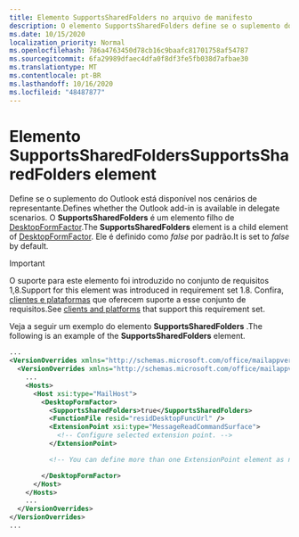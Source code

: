 ```yaml
---
title: Elemento SupportsSharedFolders no arquivo de manifesto
description: O elemento SupportsSharedFolders define se o suplemento do Outlook está disponível nos cenários de representante.
ms.date: 10/15/2020
localization_priority: Normal
ms.openlocfilehash: 786a4763450d78cb16c9baafc81701758af54787
ms.sourcegitcommit: 6fa29989dfaec4dfa0f8df3fe5fb038d7afbae30
ms.translationtype: MT
ms.contentlocale: pt-BR
ms.lasthandoff: 10/16/2020
ms.locfileid: "48487877"
---
```

# <a name="supportssharedfolders-element"></a><span data-ttu-id="18a5f-103">Elemento SupportsSharedFolders</span><span class="sxs-lookup"><span data-stu-id="18a5f-103">SupportsSharedFolders element</span></span>

<span data-ttu-id="18a5f-104">Define se o suplemento do Outlook está disponível nos cenários de representante.</span><span class="sxs-lookup"><span data-stu-id="18a5f-104">Defines whether the Outlook add-in is available in delegate scenarios.</span></span> <span data-ttu-id="18a5f-105">O **SupportsSharedFolders** é um elemento filho de [DesktopFormFactor](desktopformfactor.md).</span><span class="sxs-lookup"><span data-stu-id="18a5f-105">The **SupportsSharedFolders** element is a child element of [DesktopFormFactor](desktopformfactor.md).</span></span> <span data-ttu-id="18a5f-106">Ele é definido como *false* por padrão.</span><span class="sxs-lookup"><span data-stu-id="18a5f-106">It is set to *false* by default.</span></span>

> [!IMPORTANT]
> <span data-ttu-id="18a5f-107">O suporte para este elemento foi introduzido no conjunto de requisitos 1,8.</span><span class="sxs-lookup"><span data-stu-id="18a5f-107">Support for this element was introduced in requirement set 1.8.</span></span> <span data-ttu-id="18a5f-108">Confira, [clientes e plataformas](../../reference/requirement-sets/outlook-api-requirement-sets.md#requirement-sets-supported-by-exchange-servers-and-outlook-clients) que oferecem suporte a esse conjunto de requisitos.</span><span class="sxs-lookup"><span data-stu-id="18a5f-108">See [clients and platforms](../../reference/requirement-sets/outlook-api-requirement-sets.md#requirement-sets-supported-by-exchange-servers-and-outlook-clients) that support this requirement set.</span></span>

<span data-ttu-id="18a5f-109">Veja a seguir um exemplo do elemento **SupportsSharedFolders** .</span><span class="sxs-lookup"><span data-stu-id="18a5f-109">The following is an example of the **SupportsSharedFolders** element.</span></span>

```XML
...
<VersionOverrides xmlns="http://schemas.microsoft.com/office/mailappversionoverrides" xsi:type="VersionOverridesV1_0">
  <VersionOverrides xmlns="http://schemas.microsoft.com/office/mailappversionoverrides/1.1" xsi:type="VersionOverridesV1_1">
    ...
    <Hosts>
      <Host xsi:type="MailHost">
        <DesktopFormFactor>
          <SupportsSharedFolders>true</SupportsSharedFolders>
          <FunctionFile resid="residDesktopFuncUrl" />
          <ExtensionPoint xsi:type="MessageReadCommandSurface">
            <!-- Configure selected extension point. -->
          </ExtensionPoint>

          <!-- You can define more than one ExtensionPoint element as needed. -->

        </DesktopFormFactor>
      </Host>
    </Hosts>
    ...
  </VersionOverrides>
</VersionOverrides>
...
```
